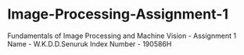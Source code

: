 # Image-Processing-Assignment-1
Fundamentals of Image Processing and Machine Vision - Assignment 1
Name - W.K.D.D.Senuruk
Index Number - 190586H
